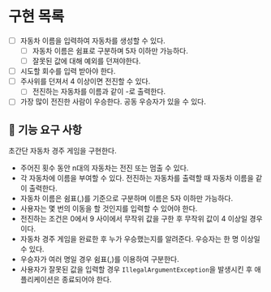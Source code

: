 # 구현 목록
- [ ] 자동차 이름을 입력하여 자동차를 생성할 수 있다.
  - [ ] 자동차 이름은 쉼표로 구분하며 5자 이하만 가능하다.
  - [ ] 잘못된 값에 대해 예외를 던져야한다.
- [ ] 시도할 회수를 입력 받아야 한다.
- [ ] 주사위를 던져서 4 이상이면 전진할 수 있다.
  - [ ] 전진하는 자동차를 이름과 같이 -로 출력한다.
- [ ] 가장 많이 전진한 사람이 우승한다. 공동 우승자가 있을 수 있다.

## 🚀 기능 요구 사항

초간단 자동차 경주 게임을 구현한다.

- 주어진 횟수 동안 n대의 자동차는 전진 또는 멈출 수 있다.
- 각 자동차에 이름을 부여할 수 있다. 전진하는 자동차를 출력할 때 자동차 이름을 같이 출력한다.
- 자동차 이름은 쉼표(,)를 기준으로 구분하며 이름은 5자 이하만 가능하다.
- 사용자는 몇 번의 이동을 할 것인지를 입력할 수 있어야 한다.
- 전진하는 조건은 0에서 9 사이에서 무작위 값을 구한 후 무작위 값이 4 이상일 경우이다.
- 자동차 경주 게임을 완료한 후 누가 우승했는지를 알려준다. 우승자는 한 명 이상일 수 있다.
- 우승자가 여러 명일 경우 쉼표(,)를 이용하여 구분한다.
- 사용자가 잘못된 값을 입력할 경우 `IllegalArgumentException`을 발생시킨 후 애플리케이션은 종료되어야 한다.
